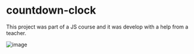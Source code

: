 # countdown-clock

This project was part of a JS course and it was develop with a help from a teacher. 

![image](https://user-images.githubusercontent.com/86061018/186740958-77570f59-6fc2-4c9e-8b80-4c18ce387271.png)
